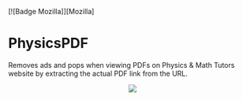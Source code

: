 [![Badge Mozilla]][Mozilla]


# PhysicsPDF
Removes ads and pops when viewing PDFs on Physics &amp; Math Tutors website by extracting the actual PDF link from the URL.

<p align="center">
<a hrefhttps://addons.mozilla.org/en-GB/firefox/addon/physics-maths-tutors-pdfviewer/=""><img src="https://blog.mozilla.org/addons/files/2020/04/get-the-addon-fx-apr-2020.svg">
</p>
